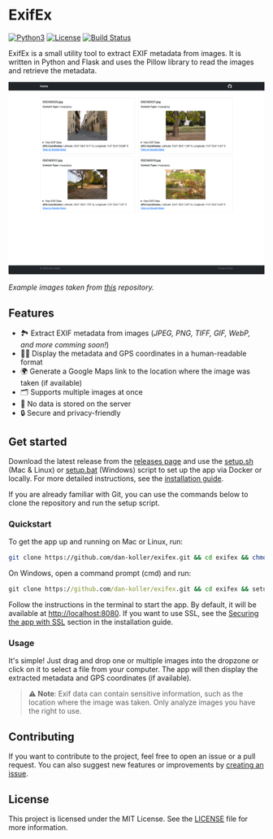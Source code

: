 # ExifEx

[![Python3](https://img.shields.io/badge/Python-3.10-blue.svg)](https://www.python.org/downloads/release/python-3100/)
[![License](https://img.shields.io/badge/License-MIT-lightgrey.svg)](LICENSE)
[![Build Status](https://github.com/dan-koller/exifex/actions/workflows/python-app.yml/badge.svg)](https://github.com/dan-koller/exifex/actions/workflows/python-app.yml)

ExifEx is a small utility tool to extract EXIF metadata from images. It is written in Python and Flask and uses the Pillow library to read the images and retrieve the metadata.

![Screenshot of the app](assets/screenshot.png)

_Example images taken from [this](https://github.com/ianare/exif-samples) repository._

## Features

-   🏞️ Extract EXIF metadata from images (_JPEG, PNG, TIFF, GIF, WebP, and more comming soon!_)
-   🕵️‍♀️ Display the metadata and GPS coordinates in a human-readable format
-   🌍 Generate a Google Maps link to the location where the image was taken (if available)
-   🗂️ Supports multiple images at once
-   📁 No data is stored on the server
-   🔒 Secure and privacy-friendly

## Get started

Download the latest release from the [releases page](https://github.com/dan-koller/exifex/releases) and use the [setup.sh](setup.sh) (Mac & Linux) or [setup.bat](setup.bat) (Windows) script to set up the app via Docker or locally. For more detailed instructions, see the [installation guide](docs/INSTALLATION.md).

If you are already familiar with Git, you can use the commands below to clone the repository and run the setup script.

### Quickstart

To get the app up and running on Mac or Linux, run:

```bash
git clone https://github.com/dan-koller/exifex.git && cd exifex && chmod +x setup.sh && ./setup.sh
```

On Windows, open a command prompt (cmd) and run:

```cmd
git clone https://github.com/dan-koller/exifex.git && cd exifex && setup.bat
```

Follow the instructions in the terminal to start the app. By default, it will be available at [http://localhost:8080](http://localhost:8080). If you want to use SSL, see the [Securing the app with SSL](docs/INSTALLATION.md#securing-the-app-with-ssl) section in the installation guide.

### Usage

It's simple! Just drag and drop one or multiple images into the dropzone or click on it to select a file from your computer. The app will then display the extracted metadata and GPS coordinates (if available).

> **⚠️ Note**: Exif data can contain sensitive information, such as the location where the image was taken. Only analyze images you have the right to use.

## Contributing

If you want to contribute to the project, feel free to open an issue or a pull request. You can also suggest new features or improvements by [creating an issue](https://github.com/dan-koller/exifex/issues).

## License

This project is licensed under the MIT License. See the [LICENSE](LICENSE) file for more information.
